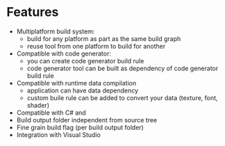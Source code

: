 # Features

- Multiplatform build system: 
  - build for any platform as part as the same build graph
  - reuse tool from one platform to build for another
- Compatible with code generator:
  - you can create code generator build rule
  - code generator tool can be built as dependency of code generator build rule
- Compatible with runtime data compilation
  - application can have data dependency
  - custom buile rule can be added to convert your data (texture, font, shader)
- Compatible with C# and 
- Build output folder independent from source tree
- Fine grain build flag (per build output folder)
- Integration with Visual Studio